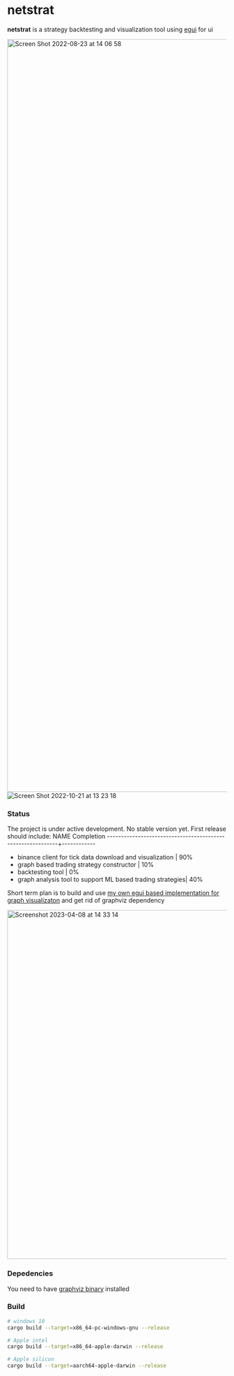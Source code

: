 # netstrat
**netstrat** is a strategy backtesting and visualization tool using [egui](https://github.com/emilk/egui) for ui

<img width="1728" alt="Screen Shot 2022-08-23 at 14 06 58" src="https://user-images.githubusercontent.com/32969427/186132111-9bce80c2-fe13-4208-9d02-2ede064d5ed5.png">

<img alt="Screen Shot 2022-10-21 at 13 23 18" src="https://user-images.githubusercontent.com/32969427/197162032-ba3efb31-af82-4f41-ad0b-25de5bc4834e.png">

### Status
The project is under active development. No stable version yet. First release should include:
NAME                                                          Completion
------------------------------------------------------------+------------
- binance client for tick data download and visualization   |   90%
- graph based trading strategy constructor                  |   10%
- backtesting tool                                          |    0%
- graph analysis tool to support ML based trading strategies|   40%

Short term plan is to build and use [my own egui based implementation for graph visualizaton](https://github.com/blitzarx1/egui_graph) and get rid of graphviz dependency

<img width="801" alt="Screenshot 2023-04-08 at 14 33 14" src="https://user-images.githubusercontent.com/32969427/230716665-b86ac6c5-b94f-4354-85c8-5d55dd3d380f.png">

### Depedencies
You need to have [graphviz binary](https://graphviz.org/download/) installed

### Build
```bash
# windows 10
cargo build --target=x86_64-pc-windows-gnu --release
```
```bash
# Apple intel
cargo build --target=x86_64-apple-darwin --release
```
```bash
# Apple silicon
cargo build --target=aarch64-apple-darwin --release
```
